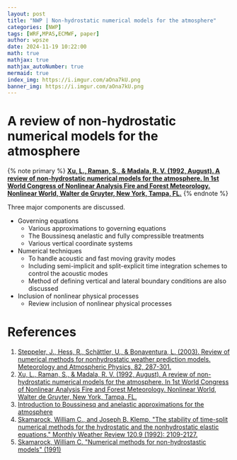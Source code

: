 ```yaml
---
layout: post
title: "NWP | Non-hydrostatic numerical models for the atmosphere"
categories: [NWP]
tags: [WRF,MPAS,ECMWF, paper]
author: wpsze
date: 2024-11-19 10:22:00
math: true
mathjax: true
mathjax_autoNumber: true
mermaid: true
index_img: https://i.imgur.com/aOna7kU.png
banner_img: https://i.imgur.com/aOna7kU.png
---
```


# A review of non-hydrostatic numerical models for the atmosphere

{% note primary %}
**[Xu, L., Raman, S., & Madala, R. V. (1992, August). A review of non-hydrostatic numerical models for the atmosphere. In 1st World Congress of Nonlinear Analysis Fire and Forest Meteorology. Nonlinear World, Walter de Gruyter, New York, Tampa, FL.](https://sraman.wordpress.ncsu.edu/files/2020/09/J98.pdf)**
{% endnote %}

Three major components are discussed.

- Governing equations
  - Various approximations to governing equations
  - The Boussinesq anelastic and fully compressible treatments
  - Various vertical coordinate systems
- Numerical techniques
  - To handle acoustic and fast moving gravity modes
  - Including semi-implicit and split-explicit time integration schemes to control the acoustic modes
  - Method of defining vertical and lateral boundary conditions are also discussed
- Inclusion of nonlinear physical processes
  - Review inclusion of nonlinear physical processes

# References

1. [Steppeler, J., Hess, R., Schättler, U., & Bonaventura, L. (2003). Review of numerical methods for nonhydrostatic weather prediction models. Meteorology and Atmospheric Physics, 82, 287-301.](https://citeseerx.ist.psu.edu/document?repid=rep1&type=pdf&doi=34f8ad634c6a397280184c216e9ac25997358dce)
2. [Xu, L., Raman, S., & Madala, R. V. (1992, August). A review of non-hydrostatic numerical models for the atmosphere. In 1st World Congress of Nonlinear Analysis Fire and Forest Meteorology. Nonlinear World, Walter de Gruyter, New York, Tampa, FL.](https://sraman.wordpress.ncsu.edu/files/2020/09/J98.pdf)
3. [Introduction to Boussinesq and anelastic approximations for the atmosphere](https://pog.mit.edu/src/810/anelastic_boussinesq_intro.pdf)
4. [Skamarock, William C., and Joseph B. Klemp. "The stability of time-split numerical methods for the hydrostatic and the nonhydrostatic elastic equations." Monthly Weather Review 120.9 (1992): 2109-2127.](https://journals.ametsoc.org/view/journals/mwre/120/9/1520-0493_1992_120_2109_tsotsn_2_0_co_2.pdf)
5. [Skamarock, William C. "Numerical methods for non-hydrostastic models" (1991)](https://www.ecmwf.int/sites/default/files/elibrary/1991/12300-numerical-methods-nonhydrostatic-models.pdf)